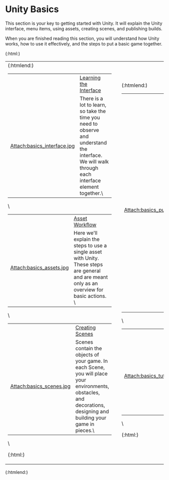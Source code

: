 Unity Basics
============


This section is your key to getting started with Unity.  It will explain the Unity interface, menu items, using assets, creating scenes, and publishing builds.

When you are finished reading this section, you will understand how Unity works, how to use it effectively, and the steps to put a basic game together.

(:html:)
<table>
  <tr>
    <td width="50%">
(:htmlend:)

|  |  |
|--|--|
| |[Learning the Interface](main.learningtheinterface.html) |
|[Attach:basics_interface.jpg](main.learningtheinterface.html)|There is a lot to learn, so take the time you need to observe and understand the interface. We will walk through each interface element together.\\
\\

|  |  |
|--|--|
| |[Asset Workflow](main.assetworkflow.html) |
|[Attach:basics_assets.jpg](main.assetworkflow.html)|Here we'll explain the steps to use a single asset with Unity. These steps are general and are meant only as an overview for basic actions. \\
\\

|  |  |
|--|--|
|  |[Creating Scenes](main.creatingscenes.html) | 
|[Attach:basics_scenes.jpg](main.creatingscenes.html) |Scenes contain the objects of your game. In each Scene, you will place your environments, obstacles, and decorations, designing and building your game in pieces.\\
\\

(:html:)
</td><td width="20">
</td><td width="50%">
(:htmlend:)


|  |  |
|--|--|
|  |[Publishing Builds](main.publishingbuilds.html) |
|[Attach:basics_publishing.jpg](main.publishingbuilds.html) |At any time while you are creating your game, you might want to see how it looks when you build and run it outside of the editor as a standalone or web player. This section will explain how to access the Build Settings and how to create different builds of your games.\\
\\

|  |  |
|--|--|
|  |[Tutorials](http://unity3d.com/support/resources/tutorials/.html) |
|[Attach:basics_tutorials.jpg](http://unity3d.com/support/resources/tutorials/.html) |These online tutorials will let you work with Unity while you follow along, providing hands-on experience with building real projects.\\
\\

(:html:)
</tr></table>
(:htmlend:)

